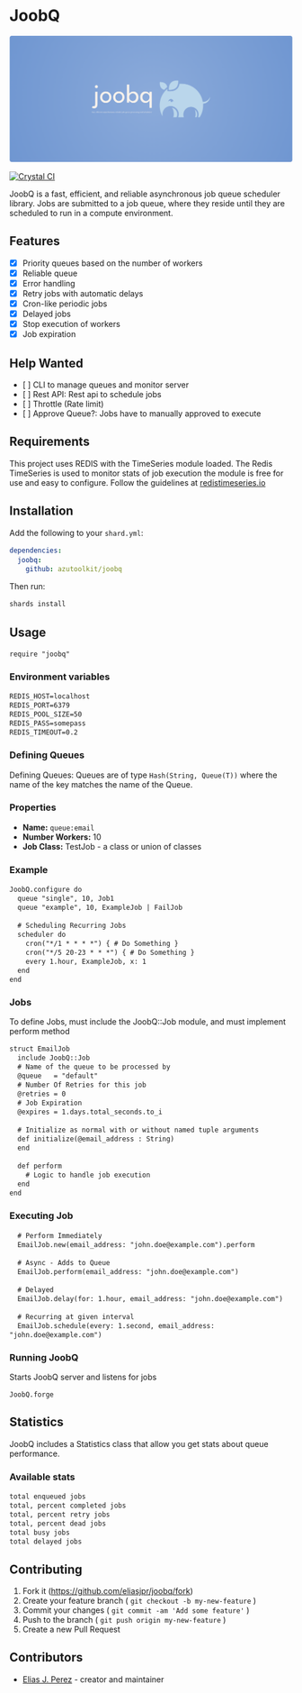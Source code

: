 # JoobQ

<img src="./joobq-logo.png" alt="JoobQ Logo">

[![Crystal CI](https://github.com/azutoolkit/joobq/actions/workflows/crystal.yml/badge.svg)](https://github.com/azutoolkit/joobq/actions/workflows/crystal.yml)

JoobQ is a fast, efficient, and reliable asynchronous job queue scheduler library. Jobs are submitted to a job queue, where they reside until they are scheduled to run in a compute environment.

## Features

- [x] Priority queues based on the number of workers
- [x] Reliable queue
- [x] Error handling
- [x] Retry jobs with automatic delays
- [x] Cron-like periodic jobs
- [x] Delayed jobs
- [x] Stop execution of workers
- [x] Job expiration

## Help Wanted

- \[ ] CLI to manage queues and monitor server
- \[ ] Rest API: Rest api to schedule jobs
- \[ ] Throttle (Rate limit)
- \[ ] Approve Queue?: Jobs have to manually approved to execute

## Requirements

This project uses REDIS with the TimeSeries module loaded. The Redis TimeSeries
is used to monitor stats of job execution the module is free for use and easy to
configure. Follow the guidelines at [redistimeseries.io](https://oss.redislabs.com/redistimeseries/)

## Installation

Add the following to your `shard.yml`:

```yaml
dependencies:
  joobq:
    github: azutoolkit/joobq
```

Then run:

```bash
shards install
```

## Usage

```crystal
require "joobq"
```

### Environment variables

```shell
REDIS_HOST=localhost
REDIS_PORT=6379
REDIS_POOL_SIZE=50
REDIS_PASS=somepass
REDIS_TIMEOUT=0.2
```

### Defining Queues

Defining Queues: Queues are of type `Hash(String, Queue(T))` where the name of
the key matches the name of the Queue.

### Properties

- **Name:** `queue:email`
- **Number Workers:** 10
- **Job Class:** TestJob - a class or union of classes

### Example

```crystal
JoobQ.configure do
  queue "single", 10, Job1
  queue "example", 10, ExampleJob | FailJob

  # Scheduling Recurring Jobs
  scheduler do
    cron("*/1 * * * *") { # Do Something }
    cron("*/5 20-23 * * *") { # Do Something }
    every 1.hour, ExampleJob, x: 1
  end
end
```

### Jobs

To define Jobs, must include the JoobQ::Job module, and must implement perform method

```crystal
struct EmailJob
  include JoobQ::Job
  # Name of the queue to be processed by
  @queue   = "default"
  # Number Of Retries for this job
  @retries = 0
  # Job Expiration
  @expires = 1.days.total_seconds.to_i

  # Initialize as normal with or without named tuple arguments
  def initialize(@email_address : String)
  end

  def perform
    # Logic to handle job execution
  end
end
```

### Executing Job

```crystal
  # Perform Immediately
  EmailJob.new(email_address: "john.doe@example.com").perform

  # Async - Adds to Queue
  EmailJob.perform(email_address: "john.doe@example.com")

  # Delayed
  EmailJob.delay(for: 1.hour, email_address: "john.doe@example.com")

  # Recurring at given interval
  EmailJob.schedule(every: 1.second, email_address: "john.doe@example.com")
```

### Running JoobQ

Starts JoobQ server and listens for jobs

```crystal
JoobQ.forge
```

## Statistics

JoobQ includes a Statistics class that allow you get stats about queue performance.

### Available stats

```text
total enqueued jobs
total, percent completed jobs
total, percent retry jobs
total, percent dead jobs
total busy jobs
total delayed jobs
```

## Contributing

1. Fork it (<https://github.com/eliasjpr/joobq/fork>)
2. Create your feature branch ( `git checkout -b my-new-feature` )
3. Commit your changes ( `git commit -am 'Add some feature'` )
4. Push to the branch ( `git push origin my-new-feature` )
5. Create a new Pull Request

## Contributors

- [Elias J. Perez](https://github.com/eliasjpr) - creator and maintainer
